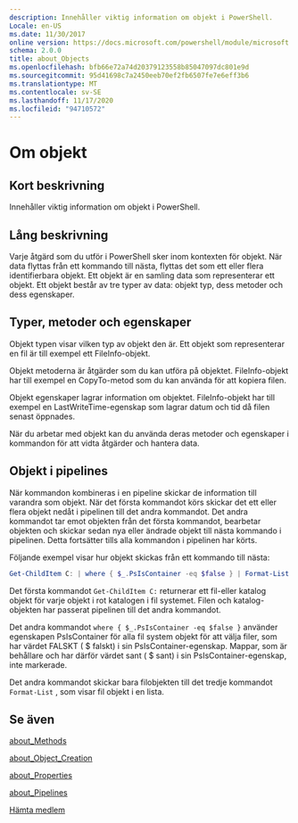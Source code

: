 ```yaml
---
description: Innehåller viktig information om objekt i PowerShell.
Locale: en-US
ms.date: 11/30/2017
online version: https://docs.microsoft.com/powershell/module/microsoft.powershell.core/about/about_objects?view=powershell-7.2&WT.mc_id=ps-gethelp
schema: 2.0.0
title: about_Objects
ms.openlocfilehash: bfb66e72a74d20379123558b85047097dc801e9d
ms.sourcegitcommit: 95d41698c7a2450eeb70ef2fb6507fe7e6eff3b6
ms.translationtype: MT
ms.contentlocale: sv-SE
ms.lasthandoff: 11/17/2020
ms.locfileid: "94710572"
---
```

# <a name="about-objects"></a>Om objekt

## <a name="short-description"></a>Kort beskrivning
Innehåller viktig information om objekt i PowerShell.

## <a name="long-description"></a>Lång beskrivning

Varje åtgärd som du utför i PowerShell sker inom kontexten för objekt. När data flyttas från ett kommando till nästa, flyttas det som ett eller flera identifierbara objekt. Ett objekt är en samling data som representerar ett objekt. Ett objekt består av tre typer av data: objekt typ, dess metoder och dess egenskaper.

## <a name="types-methods-and-properties"></a>Typer, metoder och egenskaper

Objekt typen visar vilken typ av objekt den är. Ett objekt som representerar en fil är till exempel ett FileInfo-objekt.

Objekt metoderna är åtgärder som du kan utföra på objektet.
FileInfo-objekt har till exempel en CopyTo-metod som du kan använda för att kopiera filen.

Objekt egenskaper lagrar information om objektet. FileInfo-objekt har till exempel en LastWriteTime-egenskap som lagrar datum och tid då filen senast öppnades.

När du arbetar med objekt kan du använda deras metoder och egenskaper i kommandon för att vidta åtgärder och hantera data.

## <a name="objects-in-pipelines"></a>Objekt i pipelines

När kommandon kombineras i en pipeline skickar de information till varandra som objekt. När det första kommandot körs skickar det ett eller flera objekt nedåt i pipelinen till det andra kommandot. Det andra kommandot tar emot objekten från det första kommandot, bearbetar objekten och skickar sedan nya eller ändrade objekt till nästa kommando i pipelinen.
Detta fortsätter tills alla kommandon i pipelinen har körts.

Följande exempel visar hur objekt skickas från ett kommando till nästa:

```powershell
Get-ChildItem C: | where { $_.PsIsContainer -eq $false } | Format-List
```

Det första kommandot `Get-ChildItem C:` returnerar ett fil-eller katalog objekt för varje objekt i rot katalogen i fil systemet. Filen och katalog-objekten har passerat pipelinen till det andra kommandot.

Det andra kommandot `where { $_.PsIsContainer -eq $false }` använder egenskapen PsIsContainer för alla fil system objekt för att välja filer, som har värdet FALSKT ( \$ falskt) i sin PsIsContainer-egenskap. Mappar, som är behållare och har därför värdet sant ( \$ sant) i sin PsIsContainer-egenskap, inte markerade.

Det andra kommandot skickar bara filobjekten till det tredje kommandot `Format-List` , som visar fil objekt i en lista.

## <a name="see-also"></a>Se även

[about_Methods](about_Methods.md)

[about_Object_Creation](about_Object_Creation.md)

[about_Properties](about_Properties.md)

[about_Pipelines](about_Pipelines.md)

[Hämta medlem](xref:Microsoft.PowerShell.Utility.Get-Member)

